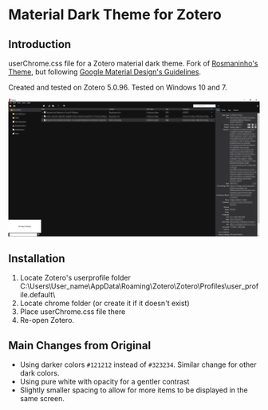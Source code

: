 # Material Dark Theme for Zotero

## Introduction
userChrome.css file for a Zotero material dark theme. Fork of [Rosmaninho's Theme](https://github.com/notidentical/Zotero-Material-Dark-Theme), but following [Google Material Design's Guidelines](https://material.io/design).

Created and tested on Zotero 5.0.96. Tested on Windows 10 and 7.

![Zotero Material Dark Theme Example](./Zotero_Material_Dark_Theme.png)

## Installation
1. Locate Zotero's userprofile folder C:\Users\User_name\AppData\Roaming\Zotero\Zotero\Profiles\user_profile.default\
2. Locate chrome folder (or create it if it doesn't exist)
3. Place userChrome.css file there
4. Re-open Zotero.

## Main Changes from Original

- Using darker colors <code>#121212</code> instead of <code>#323234</code>. Similar change for other dark colors.
- Using pure white with opacity for a gentler contrast 
- Slightly smaller spacing to allow for more items to be displayed in the same screen.

